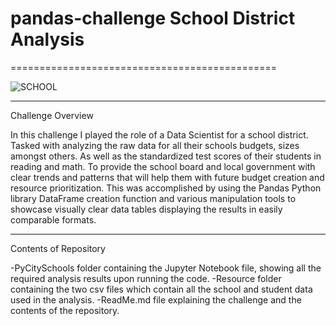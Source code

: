 # pandas-challenge   School District Analysis
==============================================

![SCHOOL](https://images.unsplash.com/photo-1591123120675-6f7f1aae0e5b?ixlib=rb-4.0.3&ixid=MnwxMjA3fDB8MHxzZWFyY2h8Nnx8c2Nob29sJTIwYnVpbGRpbmd8ZW58MHx8MHx8&auto=format&fit=crop&w=500&q=60)


---------------------------------------------------------------------------------------------------

Challenge Overview
    
   In this challenge I played the role of a Data Scientist for a school district. Tasked with analyzing the raw data for all their schools budgets, sizes amongst others. As well as the standardized test scores of their students in reading and math. To provide the school board and local government with clear trends and patterns that will help them with future budget creation and resource prioritization. This was accomplished by using the Pandas Python library DataFrame creation function and various manipulation tools to showcase visually clear data tables displaying the results in easily comparable formats.

---------------------------------------------------------------------------------------------------

Contents of Repository

-PyCitySchools folder containing the Jupyter Notebook file, showing all the required analysis results upon running the code.
-Resource folder containing the two csv files which contain all the school and student data used in the analysis.
-ReadMe.md file explaining the challenge and the contents of the repository.



   
     
    
